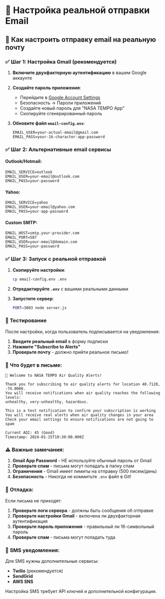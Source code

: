 # 📧 Настройка реальной отправки Email

## 🎯 Как настроить отправку email на реальную почту

### ✅ **Шаг 1: Настройка Gmail (рекомендуется)**

1. **Включите двухфакторную аутентификацию** в вашем Google аккаунте
2. **Создайте пароль приложения**:
   - Перейдите в [Google Account Settings](https://myaccount.google.com/)
   - Безопасность → Пароли приложений
   - Создайте новый пароль для "NASA TEMPO App"
   - Скопируйте сгенерированный пароль

3. **Обновите файл `email-config.env`**:
   ```env
   EMAIL_USER=your-actual-email@gmail.com
   EMAIL_PASS=your-16-character-app-password
   ```

### ✅ **Шаг 2: Альтернативные email сервисы**

#### **Outlook/Hotmail:**
```env
EMAIL_SERVICE=outlook
EMAIL_USER=your-email@outlook.com
EMAIL_PASS=your-password
```

#### **Yahoo:**
```env
EMAIL_SERVICE=yahoo
EMAIL_USER=your-email@yahoo.com
EMAIL_PASS=your-app-password
```

#### **Custom SMTP:**
```env
EMAIL_HOST=smtp.your-provider.com
EMAIL_PORT=587
EMAIL_USER=your-email@domain.com
EMAIL_PASS=your-password
```

### ✅ **Шаг 3: Запуск с реальной отправкой**

1. **Скопируйте настройки**:
   ```bash
   cp email-config.env .env
   ```

2. **Отредактируйте `.env`** с вашими реальными данными

3. **Запустите сервер**:
   ```bash
   PORT=3003 node server.js
   ```

### 🧪 **Тестирование**

После настройки, когда пользователь подписывается на уведомления:

1. **Введите реальный email** в форму подписки
2. **Нажмите "Subscribe to Alerts"**
3. **Проверьте почту** - должно прийти реальное письмо!

### 📧 **Что будет в письме:**

```
🎉 Welcome to NASA TEMPO Air Quality Alerts!

Thank you for subscribing to air quality alerts for location 40.7128, -74.0060. 
You will receive notifications when air quality reaches the following levels: 
unhealthy, very-unhealthy, hazardous.

This is a test notification to confirm your subscription is working
You will receive real alerts when air quality changes in your area
Check your email settings to ensure notifications are not going to spam

Current AQI: 45 (Good)
Timestamp: 2024-01-15T10:30:00.000Z
```

### ⚠️ **Важные замечания:**

1. **Gmail App Password** - НЕ используйте обычный пароль от Gmail
2. **Проверьте спам** - письма могут попадать в папку спам
3. **Ограничения** - Gmail имеет лимиты на отправку (500 писем/день)
4. **Безопасность** - Никогда не коммитьте `.env` файл в Git!

### 🔧 **Отладка:**

Если письма не приходят:

1. **Проверьте логи сервера** - должны быть сообщения об отправке
2. **Проверьте настройки Gmail** - включена ли двухфакторная аутентификация
3. **Проверьте пароль приложения** - правильный ли 16-символьный пароль
4. **Проверьте спам** - письма могут попадать туда

### 📱 **SMS уведомления:**

Для SMS нужны дополнительные сервисы:
- **Twilio** (рекомендуется)
- **SendGrid**
- **AWS SNS**

Настройка SMS требует API ключей и дополнительной конфигурации.
